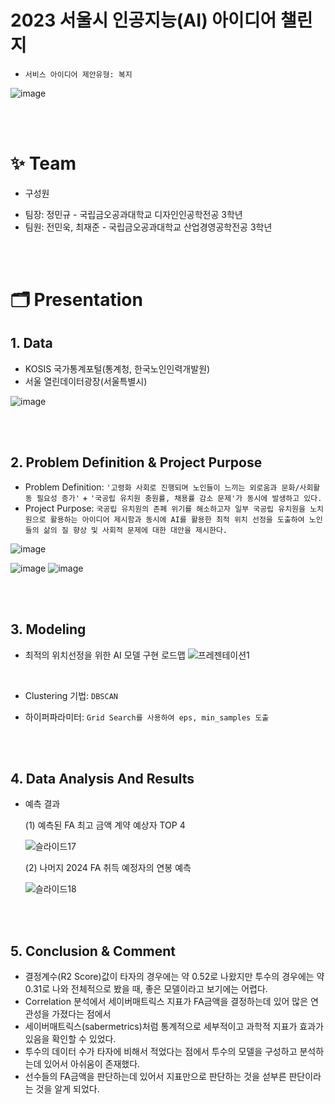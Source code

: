 
# 2023 서울시 인공지능(AI) 아이디어 챌린지
* `서비스 아이디어 제안유형: 복지`
  
![image](https://github.com/user-attachments/assets/c907d13f-20ea-4ce9-8785-13f1cf07a29d)


<br/><br/>

# ✨ Team
- 구성원
* 팀장: 정민규 - 국립금오공과대학교 디자인인공학전공 3학년
* 팀원: 전민욱, 최재준 - 국립금오공과대학교 산업경영공학전공 3학년 

<br/><br/>

# 🗂 Presentation
## 1. Data
- KOSIS 국가통계포털(통계청, 한국노인인력개발원)
- 서울 열린데이터광장(서울특별시)

![image](https://github.com/user-attachments/assets/9319d24f-ff46-40ec-83dc-25f2fd897868)



<br/><br/>
## 2. Problem Definition & Project Purpose
* Problem Definition: `'고령화 사회로 진행되며 노인들이 느끼는 외로움과 문화/사회활동 필요성 증가'` + `'국공립 유치원 충원률, 채용률 감소 문제'가 동시에 발생하고 있다.`
* Project Purpose: `국공립 유치원의 존폐 위기를 해소하고자 일부 국공립 유치원을 노치원으로 활용하는 아이디어 제시함과 동시에 AI를 활용한 최적 위치 선정을 도출하여 노인들의 삶의 질 향상 및 사회적 문제에 대한 대안을 제시한다.`

![image](https://github.com/user-attachments/assets/cc8e2197-319f-464e-a18c-9c161d2a975a)


![image](https://github.com/user-attachments/assets/8aa10eda-3514-4102-9987-af54e5f83dbe)
![image](https://github.com/user-attachments/assets/dc29cff1-9d46-4151-943d-5cb5c8e68b8c)




<br/><br/>
## 3. Modeling
- 최적의 위치선정을 위한 AI 모델 구현 로드맵
![프레젠테이션1](https://github.com/user-attachments/assets/1965516b-e291-485f-9994-e4cf113a39b9)


<br/>

- Clustering 기법: `DBSCAN`

- 하이퍼파라미터: `Grid Search를 사용하여 eps, min_samples 도출`


<br/><br/>
## 4. Data Analysis And Results 
- 예측 결과


     (1) 예측된 FA 최고 금액 계약 예상자 TOP 4
  
     ![슬라이드17](https://github.com/user-attachments/assets/a6163416-a5df-4c34-ba4a-cd53b85e5435)



     (2) 나머지 2024 FA 취득 예정자의 연봉 예측
  
     ![슬라이드18](https://github.com/user-attachments/assets/7c9d0e10-e224-4c65-a823-174d3663352f)



<br/><br/>
## 5. Conclusion & Comment
- 결정계수(R2 Score)값이 타자의 경우에는 약 0.52로 나왔지만 투수의 경우에는 약 0.31로 나와 전체적으로 봤을 때, 좋은 모델이라고 보기에는 어렵다.
- Correlation 분석에서 세이버매트릭스 지표가 FA금액을 결정하는데 있어 많은 연관성을 가졌다는 점에서 
- 세이버매트릭스(sabermetrics)처럼 통계적으로 세부적이고 과학적 지표가 효과가 있음을  확인할 수 있었다.
- 투수의 데이터 수가 타자에 비해서 적었다는 점에서 투수의 모델을 구성하고 분석하는데 있어서 아쉬움이 존재했다.
- 선수들의 FA금액을 판단하는데 있어서 지표만으로 판단하는 것을 섣부른 판단이라는 것을 알게 되었다.





